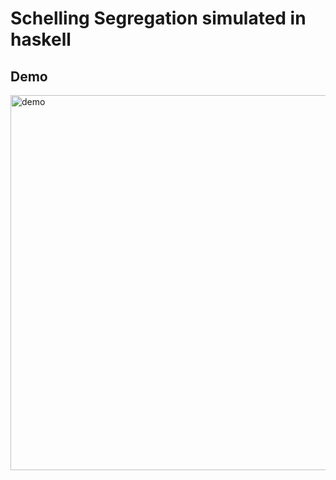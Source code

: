 # Schelling Segregation simulated in haskell

## Demo

<img src="./demo/schelling_demo.gif" alt="demo" width="600"/>
